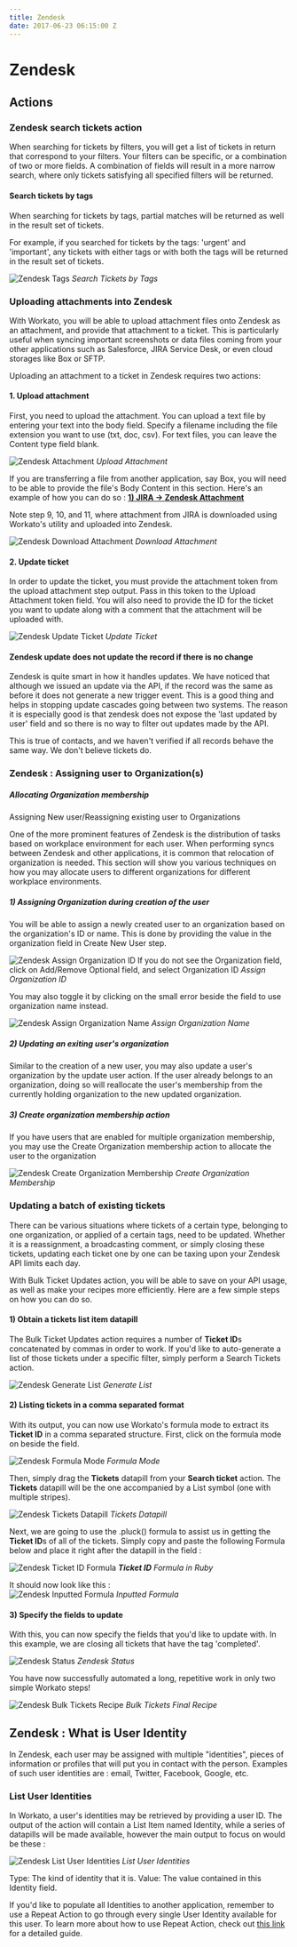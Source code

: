 ```yaml
---
title: Zendesk
date: 2017-06-23 06:15:00 Z
---
```


# Zendesk

## Actions

### Zendesk search tickets action

When searching for tickets by filters, you will get a list of tickets in return that correspond to your filters. Your filters can be specific, or a combination of two or more fields.
A combination of fields will result in a more narrow search, where only tickets satisfying all specified filters will be returned.

#### Search tickets by tags

When searching for tickets by tags, partial matches will be returned as well in the result set of tickets. 

For example, if you searched for tickets by the tags: 'urgent' and 'important', any tickets with either tags or with both the tags will be returned in the result set of tickets.

![Zendesk Tags](/assets/images/connectors/zendesk/search_tickets_by_tags.png)
*Search Tickets by Tags*

### Uploading attachments into Zendesk

With Workato, you will be able to upload attachment files onto Zendesk as an attachment, and provide that attachment to a ticket. This is particularly useful when syncing important screenshots or data files coming from your other applications such as Salesforce, JIRA Service Desk, or even cloud storages like Box or SFTP.


Uploading an attachment to a ticket in Zendesk requires two actions:


#### 1. Upload attachment

First, you need to upload the attachment. You can upload a text file by entering your text into the body field. Specify a filename including the file extension you want to use (txt, doc, csv). For text files, you can leave the Content type field blank.

![Zendesk Attachment](/assets/images/connectors/zendesk/upload_attachment.png)
*Upload Attachment*

If you are transferring a file from another application, say Box, you will need to be able to provide the file's Body Content in this section. Here's an example of how you can do so : [**1) JIRA -> Zendesk Attachment**](https://www.workato.com/recipes/341176-new-issue-from-jira-will-search-for-tickets-in-zendesk-and-upload-attachment#recipe)

Note step 9, 10, and 11, where attachment from JIRA is downloaded using Workato's utility and uploaded into Zendesk.

![Zendesk Download Attachment](/assets/images/connectors/zendesk/download_attachment.png)
*Download Attachment*

#### 2. Update ticket

In order to update the ticket, you must provide the attachment token from the upload attachment step output. Pass in this token to the Upload Attachment token field. You will also need to provide the ID for the ticket you want to update along with a comment that the attachment will be uploaded with.

![Zendesk Update Ticket](/assets/images/connectors/zendesk/update_ticket.png)
*Update Ticket*

#### Zendesk update does not update the record if there is no change

Zendesk is quite smart in how it handles updates. We have noticed that although we issued an update via the API, if the record was the same as before it does not generate a new trigger event. This is a good thing and helps in stopping update cascades going between two systems. The reason it is especially good is that zendesk does not expose the 'last updated by user' field and so there is no way to filter out updates made by the API.

This is true of contacts, and we haven't verified if all records behave the same way. We don't believe tickets do.

### Zendesk : Assigning user to Organization(s)

##### Allocating Organization membership
Assigning New user/Reassigning existing user to Organizations

One of the more prominent features of Zendesk is the distribution of tasks based on workplace environment for each user. When performing syncs between Zendesk and other applications, it is common that relocation of organization is needed. This section will show you various techniques on how you may allocate users to different organizations for different workplace environments.

##### 1) Assigning Organization during creation of the user

You will be able to assign a newly created user to an organization based on the organization's ID or name. This is done by providing the value in the organization field in Create New User step.

![Zendesk Assign Organization ID](/assets/images/connectors/zendesk/assign_organization_id.png)
If you do not see the Organization field, click on Add/Remove Optional field, and select Organization ID
*Assign Organization ID*

You may also toggle it by clicking on the small error beside the field to use organization name instead. 

![Zendesk Assign Organization Name](/assets/images/connectors/zendesk/assign_organization_name.png)
*Assign Organization Name*

##### 2) Updating an exiting user's organization
Similar to the creation of a new user, you may also update a user's organization by the update user action. If the user already belongs to an organization, doing so will reallocate  the user's membership from the currently holding organization to the new updated organization.

##### 3) Create organization membership action
If you have users that are enabled for multiple organization membership, you may use the Create Organization membership action to allocate the user to the organization

![Zendesk Create Organization Membership](/assets/images/connectors/zendesk/create_organization_membership.png)
*Create Organization Membership*

### Updating a batch of existing tickets

There can be various situations where tickets of a certain type, belonging to one organization, or applied of a certain tags, need to be updated. Whether it is a reassignment, a broadcasting comment, or simply closing these tickets, updating each ticket one by one can be taxing upon your Zendesk API limits each day.

With Bulk Ticket Updates action, you will be able to save on your API usage, as well as make your recipes  more efficiently. Here are a few simple steps on how you can do so.

#### 1) Obtain a tickets list item datapill

The Bulk Ticket Updates action requires a number of **Ticket ID**s concatenated by commas in order to work. If you'd like to auto-generate a list of those tickets under a specific filter, simply perform a Search Tickets action.

![Zendesk Generate List](/assets/images/connectors/zendesk/generate_list.png)
*Generate List*

#### 2) Listing tickets in a comma separated format

With its output, you can now use Workato's formula mode to extract its **Ticket ID** in a comma separated structure. First, click on the formula mode on beside the field. 

![Zendesk Formula Mode](/assets/images/connectors/zendesk/formula_mode.png)
*Formula Mode*

Then, simply drag the **Tickets** datapill from your **Search ticket** action. The **Tickets** datapill will be the one accompanied by a List symbol (one with multiple stripes). 

![Zendesk Tickets Datapill](/assets/images/connectors/zendesk/tickets_data_pill.png)
*Tickets Datapill*

Next, we are going to use the .pluck() formula to assist us in getting the **Ticket ID**s of all of the tickets. Simply copy and paste the following Formula below and place it right after the datapill in the field : 

![Zendesk Ticket ID Formula](/assets/images/connectors/zendesk/ruby_code.png)
***Ticket ID** Formula in Ruby*

It should now look like this :  
![Zendesk Inputted Formula](/assets/images/connectors/zendesk/inputted_formula.png)
*Inputted Formula*

#### 3) Specify the fields to update
With this, you can now specify the fields that you'd like to update with. In this example, we are closing all tickets that have the tag 'completed'. 

![Zendesk Status](/assets/images/connectors/zendesk/status.png)
*Zendesk Status*

You have now successfully automated a long, repetitive work in only two simple Workato steps!

![Zendesk Bulk Tickets Recipe](/assets/images/connectors/zendesk/bulk_tickets_final_recipe.png)
*Bulk Tickets Final Recipe*

## Zendesk : What is User Identity

In Zendesk, each user may be assigned with multiple "identities", pieces of information or profiles that will put you in contact with the person. Examples of such user identities are : email, Twitter, Facebook, Google, etc.

### List User Identities
In Workato, a user's identities may be retrieved by providing a user ID. The output of the action will contain a List Item named Identity, while a series of datapills will be made available, however the main output to focus on would be these :  

![Zendesk List User Identities](/assets/images/connectors/zendesk/list_user_identities.png)
*List User Identities*

Type: The kind of identity that it is.
Value: The value contained in this Identity field.

If you'd like to populate all Identities to another application, remember to use a Repeat Action to go through every single User Identity available for this user. To learn more about how to use Repeat Action, check out [this link](https://support.workato.com/support/solutions/articles/1000235840-recipe-basics-understanding-action-3-repeat-actions) for a detailed guide.


